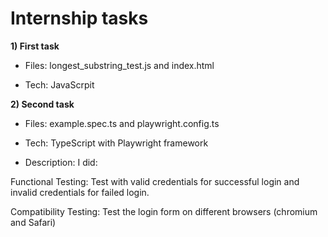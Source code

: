 # Internship tasks

**1) First task**

- Files: longest_substring_test.js and index.html

- Tech: JavaScrpit

**2) Second task**

- Files: example.spec.ts and playwright.config.ts 

- Tech: TypeScript with Playwright framework

- Description: I did:

Functional Testing: Test with valid credentials for successful login and invalid credentials for failed login.

Compatibility Testing: Test the login form on different browsers (chromium and Safari)

